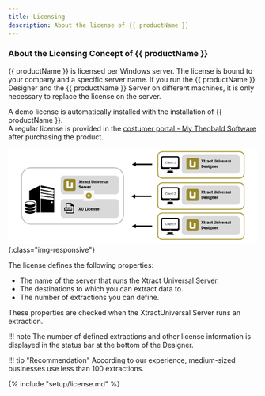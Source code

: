 ```yaml
---
title: Licensing
description: About the license of {{ productName }}
---
```


### About the Licensing Concept of {{ productName }}

{{ productName }} is licensed per Windows server. The license is bound to your company and a specific server name.
If you run the {{ productName }} Designer and the {{ productName }} Server on different machines, it is only necessary to replace the license on the server.

A demo license is automatically installed with the installation of {{ productName }}.<br>
A regular license is provided in the [costumer portal - My Theobald Software](https://my.theobald-software.com/) after purchasing the product. 

![client_server_architektur_xu](../../assets/images/xu/documentation/client_server_architektur_xu.png){:class="img-responsive"}

The license defines the following properties:

- The name of the server that runs the Xtract Universal Server.
- The destinations to which you can extract data to.
- The number of extractions you can define.

These properties are checked when the XtractUniversal Server runs an extraction.

!!! note
	The number of defined extractions and other license information is displayed in the status bar at the bottom of the Designer.

!!! tip "Recommendation" 
	According to our experience, medium-sized businesses use less than 100 extractions.

{% include "setup/license.md" %}



